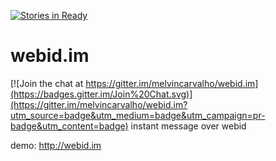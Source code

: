 [![Stories in Ready](https://badge.waffle.io/melvincarvalho/webid.im.png?label=ready&title=Ready)](https://waffle.io/melvincarvalho/webid.im)
# webid.im

[![Join the chat at https://gitter.im/melvincarvalho/webid.im](https://badges.gitter.im/Join%20Chat.svg)](https://gitter.im/melvincarvalho/webid.im?utm_source=badge&utm_medium=badge&utm_campaign=pr-badge&utm_content=badge)
instant message over webid

demo: http://webid.im
